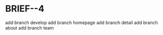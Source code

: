 
# BRIEF--4
add branch develop
add branch homepage
add branch detail
add branch about
add branch team